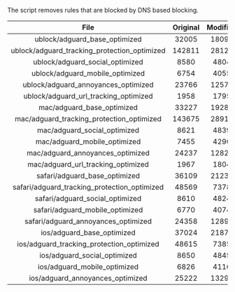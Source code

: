 The script removes rules that are blocked by DNS based blocking.


| File | Original | Modified |
|:----:|:-----:|:-----:|
| ublock/adguard_base_optimized | 32005 | 18097 |
| ublock/adguard_tracking_protection_optimized | 142811 | 28127 |
| ublock/adguard_social_optimized | 8580 | 4804 |
| ublock/adguard_mobile_optimized | 6754 | 4055 |
| ublock/adguard_annoyances_optimized | 23766 | 12579 |
| ublock/adguard_url_tracking_optimized | 1958 | 1795 |
| mac/adguard_base_optimized | 33227 | 19285 |
| mac/adguard_tracking_protection_optimized | 143675 | 28911 |
| mac/adguard_social_optimized | 8621 | 4839 |
| mac/adguard_mobile_optimized | 7455 | 4290 |
| mac/adguard_annoyances_optimized | 24237 | 12826 |
| mac/adguard_url_tracking_optimized | 1967 | 1804 |
| safari/adguard_base_optimized | 36109 | 21233 |
| safari/adguard_tracking_protection_optimized | 48569 | 7378 |
| safari/adguard_social_optimized | 8610 | 4824 |
| safari/adguard_mobile_optimized | 6770 | 4074 |
| safari/adguard_annoyances_optimized | 24358 | 12897 |
| ios/adguard_base_optimized | 37024 | 21879 |
| ios/adguard_tracking_protection_optimized | 48615 | 7385 |
| ios/adguard_social_optimized | 8650 | 4845 |
| ios/adguard_mobile_optimized | 6826 | 4116 |
| ios/adguard_annoyances_optimized | 25222 | 13291 |